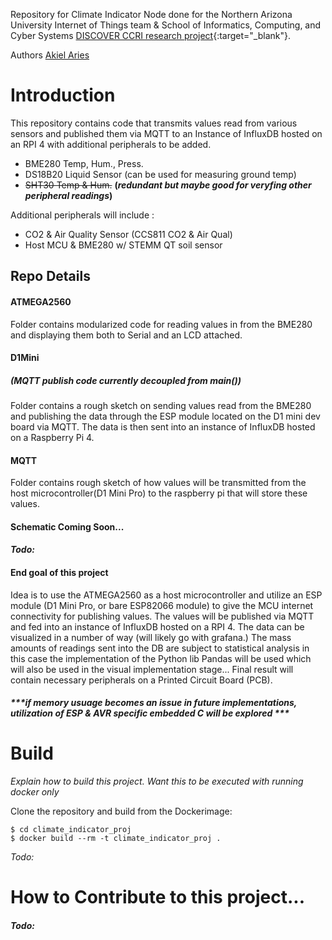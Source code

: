 Repository for Climate Indicator Node done for the Northern
Arizona University Internet of Things team & School of Informatics,
Computing, and Cyber Systems [DISCOVER CCRI research project](https://discoverccri.org/){:target="\_blank"}. 

Authors
<a href="https://akielaries.github.io/" target="_blank">Akiel Aries</a>

# Introduction
This repository contains code that transmits values read 
from various sensors and published them via MQTT to an Instance of
InfluxDB hosted on an RPI 4 with additional peripherals to be added.

- BME280 Temp, Hum., Press. 
- DS18B20 Liquid Sensor     (can be used for measuring ground temp)
- ~~SHT30 Temp & Hum.~~     **(*redundant but maybe good for veryfing other peripheral readings*)**

Additional peripherals will include :

- CO2 & Air Quality Sensor (CCS811 CO2 & Air Qual)
- Host MCU & BME280 w/ STEMM QT soil sensor 

## Repo Details
#### ATMEGA2560
Folder contains modularized code for reading values in 
from the BME280 and displaying them both to Serial and 
an LCD attached. 

#### D1Mini
##### *(MQTT publish code currently decoupled from main())*
Folder contains a rough sketch on sending values read 
from the BME280 and publishing the data through the ESP 
module located on the D1 mini dev board via MQTT. The 
data is then sent into an instance of InfluxDB hosted on 
a Raspberry Pi 4. 

#### MQTT
Folder contains rough sketch of how values will be
transmitted from the host microcontroller(D1 Mini Pro)
to the raspberry pi that will store these values. 


#### Schematic Coming Soon...
#### *Todo:*

#### End goal of this project
Idea is to use the ATMEGA2560 as a host microcontroller 
and utilize an ESP module (D1 Mini Pro, or bare ESP82066 
module) to give the MCU internet connectivity for publishing 
values. The values will be published via MQTT and fed into 
an instance of InfluxDB hosted on a RPI 4. The data can 
be visualized in a number of way (will likely go with 
grafana.) The mass amounts of readings sent into the DB 
are subject to statistical analysis in this case the 
implementation of the Python lib Pandas will be used which
will also be used in the visual implementation stage...
Final result will contain necessary peripherals on a
Printed Circuit Board (PCB).
##### ***if memory usuage becomes an issue in future implementations, utilization of ESP & AVR specific embedded C will be explored ***

# Build 
*Explain how to build this project. Want this to be
executed with running docker only*

Clone the repository and build from the Dockerimage:

    $ cd climate_indicator_proj
    $ docker build --rm -t climate_indicator_proj .  
*Todo:*


# How to Contribute to this project...
#### *Todo:*
